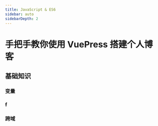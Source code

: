 ```yaml
---
title: JavaScript & ES6
sidebar: auto
sidebarDepth: 2
---
```


# 手把手教你使用 VuePress 搭建个人博客


## 基础知识

### 变量

### f

### 跨域




